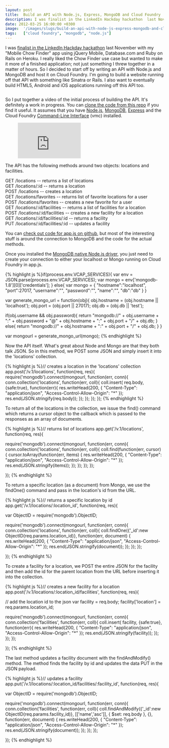 ```yaml
---
layout: post
title:  Build an API with Node.js, Express, MongoDB and Cloud Foundry
description: I was finalist in the LinkedIn Hackday hackathon  last November with my Mobile Chow Finder app using jQuery Mobile, Database.com and Ruby on Rails on Heroku. I really liked the Chow Finder use case but wanted to make it more of a finished application; not just something I threw together in a matter of hours. So I decided to start off by writing an API with Node.js and MongoDB and host it on Cloud Foundry. Im going to build a website running off that API with something like Sinatra or Rails. I al
date: 2012-03-25 16:00:00 +0300
image:  '/images/slugs/build-an-api-with-node-js-express-mongodb-and-cloud-foundry.jpg'
tags:   ["cloud foundry", "mongodb", "node.js"]
---
```

<p>I was <a href="http://veterans2011.linkedin.com/#gallery">finalist in the LinkedIn Hackday hackathon</a> last November with my "Mobile Chow Finder" app using jQuery Mobile, Database.com and Ruby on Rails on Heroku. I really liked the Chow Finder use case but wanted to make it more of a finished application; not just something I threw together in a matter of hours. So I decided to start off by writing an API with Node.js and MongoDB and host it on Cloud Foundry. I'm going to build a website running off that API with something like Sinatra or Rails. I also want to eventually build HTML5, Android and iOS applications running off this API too.</p>
<p><img src="http://res.cloudinary.com/blog-jeffdouglas-com/image/upload/v1400327750/chow-finder1_etamho.png" alt="" ></p>
<p>So I put together a video of the initial process of building the API. It's definitely a work in progress. You can <a href="https://github.com/jeffdonthemic/Chow-Finder-API">clone the code from this repo</a> if you find it useful. It assumes that you have <a href="http://nodejs.org/#download">Node.js</a>, <a href="http://www.mongodb.org/display/DOCS/Quickstart">MongoDB</a>, <a href="http://expressjs.com/guide.html">Express</a> and the Cloud Foundry <a href="http://start.cloudfoundry.com/tools/vmc/installing-vmc.html">Command-Line Interface</a> (vmc) installed.</p>
<figure class="kg-card kg-embed-card"><iframe width="200" height="113" src="https://www.youtube.com/embed/3AKaGShTHpo?feature=oembed" frameborder="0" allow="accelerometer; autoplay; clipboard-write; encrypted-media; gyroscope; picture-in-picture" allowfullscreen></iframe></figure><p>The API has the following methods around two objects: locations and facilities.</p>
<p>GET /locations -- returns a list of locations<br>
GET /locations/:id -- returns a location<br>
POST /locations -- creates a location<br>
GET /locations/favorites -- returns list of favorite locations for a user<br>
POST /locations/favorites -- creates a new favorite for a user<br>
GET /locations/:id/facilities -- returns a list of facilities for a location<br>
POST /locations/:id/facilities -- creates a new facility for a location<br>
GET /locations/:id/facilities/:id -- returns a facility<br>
PUT /locations/:id/facilities/:id -- updates a facility</p>
<p>You can <a href="https://github.com/jeffdonthemic/Chow-Finder-API/blob/master/app.js">check out code for app.js on github</a>, but most of the interesting stuff is around the connection to MongoDB and the code for the actual methods.</p>
<p>Once you installed the <a href="https://github.com/christkv/node-mongodb-native">MongoDB native Node.js driver</a>, you just need to create your connection to either your localhost or Mongo running on Cloud Foundry in app.js.</p>
{% highlight js %}if(process.env.VCAP_SERVICES){
 var env = JSON.parse(process.env.VCAP_SERVICES);
 var mongo = env['mongodb-1.8'][0]['credentials'];
}
else{
 var mongo = {
  "hostname":"localhost",
  "port":27017,
  "username":"",
  "password":"",
  "name":"",
  "db":"db"
 }
}

var generate_mongo_url = function(obj){
 obj.hostname = (obj.hostname || 'localhost');
 obj.port = (obj.port || 27017);
 obj.db = (obj.db || 'test');

 if(obj.username && obj.password){
  return "mongodb://" + obj.username + ":" + obj.password + "@" + obj.hostname + ":" + obj.port + "/" + obj.db;
 }
 else{
  return "mongodb://" + obj.hostname + ":" + obj.port + "/" + obj.db;
 }
}

var mongourl = generate_mongo_url(mongo);
{% endhighlight %}
<p>Now the API itself. What's great about Node and Mongo are that they both talk JSON. So in this method, we POST some JSON and simply insert it into the 'locations' collection.</p>
{% highlight js %}// creates a location in the 'locations' collection
app.post('/v.1/locations', function(req, res){
 require('mongodb').connect(mongourl, function(err, conn){
  conn.collection('locations', function(err, coll){
 coll.insert( req.body, {safe:true}, function(err){
 res.writeHead(200, {
  "Content-Type": "application/json",
  "Access-Control-Allow-Origin": "*"
 });
 res.end(JSON.stringify(req.body));
 });
  });
 });
 });
{% endhighlight %}
<p>To return all of the locations in the collection, we issue the find() command which returns a cursor object to the callback which is passed to the responses as an array of documents.</p>
{% highlight js %}// returns list of locations
app.get('/v.1/locations', function(req, res){

 require('mongodb').connect(mongourl, function(err, conn){
  conn.collection('locations', function(err, coll){
 coll.find(function(err, cursor) {
 cursor.toArray(function(err, items) {
  res.writeHead(200, {
   "Content-Type": "application/json",
   "Access-Control-Allow-Origin": "*"
  });
  res.end(JSON.stringify(items));
 });
 });
  });
 });

});
{% endhighlight %}
<p>To return a specific location (as a document) from Mongo, we use the findOne() command and pass in the location's id from the URL.</p>
{% highlight js %}// returns a specific location by id
app.get('/v.1/locations/:location_id', function(req, res){

 var ObjectID = require('mongodb').ObjectID;

 require('mongodb').connect(mongourl, function(err, conn){
  conn.collection('locations', function(err, coll){
 coll.findOne({'_id':new ObjectID(req.params.location_id)}, function(err, document) {
 res.writeHead(200, {
  "Content-Type": "application/json",
  "Access-Control-Allow-Origin": "*"
 });
 res.end(JSON.stringify(document));
 });
  });
 });

});
{% endhighlight %}
<p>To create a facility for a location, we POST the entire JSON for the facility and then add the id for the parent location from the URL before inserting it into the collection.</p>
{% highlight js %}// creates a new facility for a location
app.post('/v.1/locations/:location_id/facilities', function(req, res){

 // add the location id to the json
 var facility = req.body;
 facility['location'] = req.params.location_id;

 require('mongodb').connect(mongourl, function(err, conn){
  conn.collection('facilities', function(err, coll){
 coll.insert( facility, {safe:true}, function(err){
 res.writeHead(200, {
  "Content-Type": "application/json",
  "Access-Control-Allow-Origin": "*"
 });
 res.end(JSON.stringify(facility));
 });
  });
 });

});
{% endhighlight %}
<p>The last method updates a facility document with the findAndModify() method. The method finds the facility by id and updates the data PUT in the JSON payload.</p>
{% highlight js %}// updates a facility
app.put('/v.1/locations/:location_id/facilities/:facility_id', function(req, res){

 var ObjectID = require('mongodb').ObjectID;

 require('mongodb').connect(mongourl, function(err, conn){
  conn.collection('facilities', function(err, coll){
 coll.findAndModify({'_id':new ObjectID(req.params.facility_id)}, [['name','asc']], { $set: req.body }, {}, function(err, document) {
 res.writeHead(200, {
  "Content-Type": "application/json",
  "Access-Control-Allow-Origin": "*"
 });
 res.end(JSON.stringify(document));
 });
  });
 });

});
{% endhighlight %}

